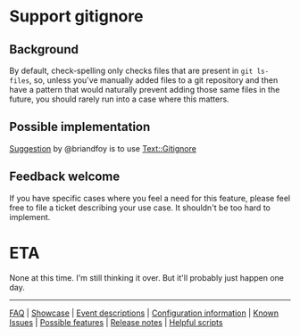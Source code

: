 # Support gitignore

## Background

By default, check-spelling only checks files that are present in `git ls-files`, so, unless you've manually added files to a git repository and then have a pattern that would naturally prevent adding those same files in the future, you should rarely run into a case where this matters.

## Possible implementation 

[Suggestion](https://github.com/check-spelling/check-spelling/issues/10#issuecomment-817354712) by @briandfoy is to use [Text::Gitignore](https://metacpan.org/pod/Text::Gitignore)

## Feedback welcome

If you have specific cases where you feel a need for this feature, please feel free to file a ticket describing your use case. It shouldn't be too hard to implement. 

# ETA

None at this time. I'm still thinking it over. But it'll probably just happen one day.


---
[FAQ](FAQ.md) | [Showcase](Showcase.md) | [Event descriptions](Event-descriptions.md) | [Configuration information](Configuration-information.md) | [Known Issues](Known-Issues.md) | [Possible features](Possible-features.md) | [Release notes](Release-notes.md) | [Helpful scripts](Helpful-scripts.md)
